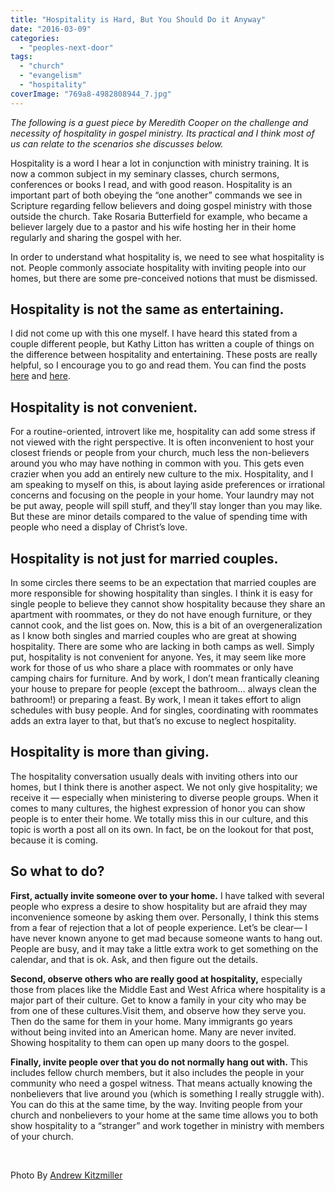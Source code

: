 ```yaml
---
title: "Hospitality is Hard, But You Should Do it Anyway"
date: "2016-03-09"
categories: 
  - "peoples-next-door"
tags: 
  - "church"
  - "evangelism"
  - "hospitality"
coverImage: "769a8-4982808944_7.jpg"
---
```


_The following is a guest piece by Meredith Cooper on the challenge and necessity of hospitality in gospel ministry. Its practical and I think most of us can relate to the scenarios she discusses below._

Hospitality is a word I hear a lot in conjunction with ministry training. It is now a common subject in my seminary classes, church sermons, conferences or books I read, and with good reason. Hospitality is an important part of both obeying the “one another” commands we see in Scripture regarding fellow believers and doing gospel ministry with those outside the church. Take Rosaria Butterfield for example, who became a believer largely due to a pastor and his wife hosting her in their home regularly and sharing the gospel with her.

In order to understand what hospitality is, we need to see what hospitality is not. People commonly associate hospitality with inviting people into our homes, but there are some pre-conceived notions that must be dismissed.

## Hospitality is not the same as entertaining.

I did not come up with this one myself. I have heard this stated from a couple different people, but Kathy Litton has written a couple of things on the difference between hospitality and entertaining. These posts are really helpful, so I encourage you to go and read them. You can find the posts [here](http://flourish.me/why-i-stopped-entertaining-people-in-my-home/) and [here](http://flourish.me/how-i-started-pursuing-hospitality/).

## Hospitality is not convenient.

For a routine-oriented, introvert like me, hospitality can add some stress if not viewed with the right perspective. It is often inconvenient to host your closest friends or people from your church, much less the non-believers around you who may have nothing in common with you. This gets even crazier when you add an entirely new culture to the mix. Hospitality, and I am speaking to myself on this, is about laying aside preferences or irrational concerns and focusing on the people in your home. Your laundry may not be put away, people will spill stuff, and they’ll stay longer than you may like. But these are minor details compared to the value of spending time with people who need a display of Christ’s love.

## Hospitality is not just for married couples.

In some circles there seems to be an expectation that married couples are more responsible for showing hospitality than singles. I think it is easy for single people to believe they cannot show hospitality because they share an apartment with roommates, or they do not have enough furniture, or they cannot cook, and the list goes on. Now, this is a bit of an overgeneralization as I know both singles and married couples who are great at showing hospitality. There are some who are lacking in both camps as well. Simply put, hospitality is not convenient for anyone. Yes, it may seem like more work for those of us who share a place with roommates or only have camping chairs for furniture. And by work, I don’t mean frantically cleaning your house to prepare for people (except the bathroom… always clean the bathroom!) or preparing a feast. By work, I mean it takes effort to align schedules with busy people. And for singles, coordinating with roommates adds an extra layer to that, but that’s no excuse to neglect hospitality.

## Hospitality is more than giving.

The hospitality conversation usually deals with inviting others into our homes, but I think there is another aspect. We not only give hospitality; we receive it — especially when ministering to diverse people groups. When it comes to many cultures, the highest expression of honor you can show people is to enter their home. We totally miss this in our culture, and this topic is worth a post all on its own. In fact, be on the lookout for that post, because it is coming.

## So what to do?

**First, actually invite someone over to your home.** I have talked with several people who express a desire to show hospitality but are afraid they may inconvenience someone by asking them over. Personally, I think this stems from a fear of rejection that a lot of people experience. Let’s be clear— I have never known anyone to get mad because someone wants to hang out. People are busy, and it may take a little extra work to get something on the calendar, and that is ok. Ask, and then figure out the details.

**Second, observe others who are really good at hospitality,** especially those from places like the Middle East and West Africa where hospitality is a major part of their culture. Get to know a family in your city who may be from one of these cultures.Visit them, and observe how they serve you. Then do the same for them in your home. Many immigrants go years without being invited into an American home. Many are never invited. Showing hospitality to them can open up many doors to the gospel.

**Finally, invite people over that you do not normally hang out with.** This includes fellow church members, but it also includes the people in your community who need a gospel witness. That means actually knowing the nonbelievers that live around you (which is something I really struggle with). You can do this at the same time, by the way. Inviting people from your church and nonbelievers to your home at the same time allows you to both show hospitality to a “stranger” and work together in ministry with members of your church.

 

Photo By [Andrew Kitzmiller](http://www.flickr.com/photos/30223854@N00/4982808944/)

